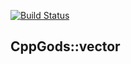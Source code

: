 [![Build Status](https://travis-ci.org/Spardoks/MT_stack.svg?branch=master)](https://travis-ci.org/Spardoks/vector)

## CppGods::vector
